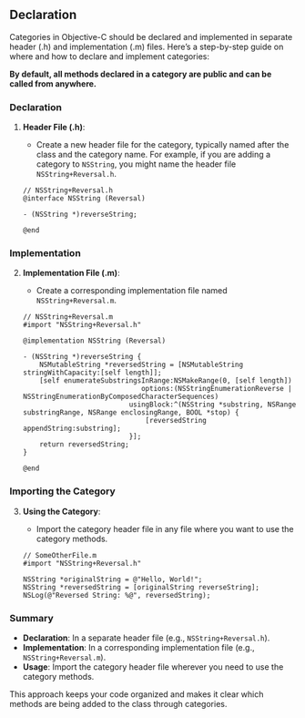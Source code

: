 
## Declaration

Categories in Objective-C should be declared and implemented in separate header (.h) and implementation (.m) files. Here’s a step-by-step guide on where and how to declare and implement categories:

**By default, all methods declared in a category are public and can be called from anywhere.**

### Declaration
1. **Header File (.h)**:
   - Create a new header file for the category, typically named after the class and the category name. For example, if you are adding a category to `NSString`, you might name the header file `NSString+Reversal.h`.

   ```objc
   // NSString+Reversal.h
   @interface NSString (Reversal)

   - (NSString *)reverseString;

   @end
   ```

### Implementation
2. **Implementation File (.m)**:
   - Create a corresponding implementation file named `NSString+Reversal.m`.

   ```objc
   // NSString+Reversal.m
   #import "NSString+Reversal.h"

   @implementation NSString (Reversal)

   - (NSString *)reverseString {
       NSMutableString *reversedString = [NSMutableString stringWithCapacity:[self length]];
       [self enumerateSubstringsInRange:NSMakeRange(0, [self length])
                                options:(NSStringEnumerationReverse | NSStringEnumerationByComposedCharacterSequences)
                             usingBlock:^(NSString *substring, NSRange substringRange, NSRange enclosingRange, BOOL *stop) {
                                 [reversedString appendString:substring];
                             }];
       return reversedString;
   }

   @end
   ```

### Importing the Category
3. **Using the Category**:
   - Import the category header file in any file where you want to use the category methods.

   ```objc
   // SomeOtherFile.m
   #import "NSString+Reversal.h"

   NSString *originalString = @"Hello, World!";
   NSString *reversedString = [originalString reverseString];
   NSLog(@"Reversed String: %@", reversedString);
   ```

### Summary
- **Declaration**: In a separate header file (e.g., `NSString+Reversal.h`).
- **Implementation**: In a corresponding implementation file (e.g., `NSString+Reversal.m`).
- **Usage**: Import the category header file wherever you need to use the category methods.

This approach keeps your code organized and makes it clear which methods are being added to the class through categories.